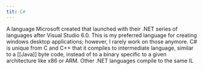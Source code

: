 ```yaml
---
tit: C#
---
```

A language Microsoft created that launched with their .NET series of languages after Visual Studio 6.0. This is my preferred language for creating windows desktop applications; however, I rarely work on those anymore. C# is unique from C and C++ that it compiles to intermediate language, similar to a [[Java]] byte code, instead of to a binary specific to a given architecture like x86 or ARM. Other .NET languages compile to the same IL